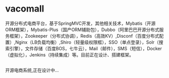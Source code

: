 # vacomall

开源分布式电商平台，基于SpringMVC开发，其他相关技术，Mybatis（开源ORM框架），Mybatis-Plus（国产ORM辅助包），Dubbo（阿里巴巴开源分布式服务框架），Zookeeper（分布式协调），Redis（高效KV）,Disconf（百度分布式配置）,Nginx（LB负载均衡）,Shiro（轻量级权限框），SSO（单点登录），Solr（搜索引擎），文件存储（百度BOS，七牛云），Mail（邮件），SMS（短信），Docker（虚拟化），Jenkins（持续集成）等。目前正在设计、搭建框架。
##
开源电商系统,正在设计中...

